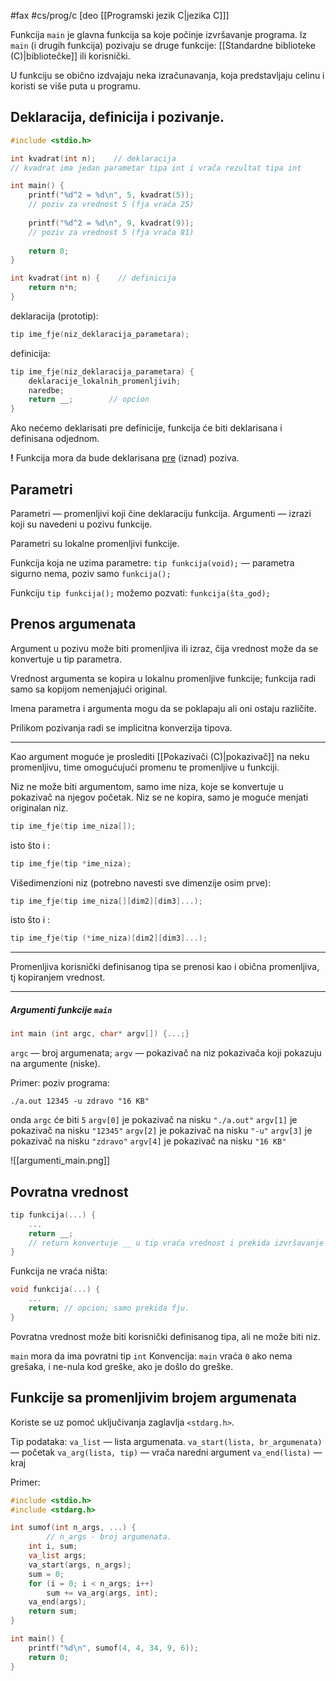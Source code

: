 #fax #cs/prog/c [deo [[Programski jezik C|jezika C]]]
$\:$

Funkcija ```main``` je glavna funkcija sa koje počinje izvršavanje programa.
Iz ```main``` (i drugih funkcija) pozivaju se druge funkcije: [[Standardne biblioteke (C)|bibliotečke]] ili korisnički.

U funkciju se obično izdvajaju neka izračunavanja, koja predstavljaju celinu i koristi se više puta u programu.

## Deklaracija, definicija i pozivanje.
```c
#include <stdio.h>

int kvadrat(int n);    // deklaracija
// kvadrat ima jedan parametar tipa int i vrača rezultat tipa int

int main() {
	printf("%d^2 = %d\n", 5, kvadrat(5)); 
	// poziv za vrednost 5 (fja vrača 25)
	
	printf("%d^2 = %d\n", 9, kvadrat(9)); 
	// poziv za vrednost 5 (fja vrača 81)
	
	return 0;
}

int kvadrat(int n) {    // definicija
	return n*n;
}
```

deklaracija (prototip):
```c
tip ime_fje(niz_deklaracija_parametara);
```
definicija:
```c
tip ime_fje(niz_deklaracija_parametara) {
	deklaracije_lokalnih_promenljivih;
	naredbe;
	return __;        // opcion
}
```

Ako nećemo deklarisati pre definicije, funkcija će biti deklarisana i definisana odjednom.

**!** Funkcija mora da bude deklarisana <u>pre</u> (iznad) poziva. 
## Parametri
Parametri — promenljivi koji čine deklaraciju funkcija.
Argumenti — izrazi koji su navedeni u pozivu funkcije.

Parametri su lokalne promenljivi funkcije.

Funkcija koja ne uzima parametre:  ```tip funkcija(void);```
— parametra sigurno nema, poziv samo ```funkcija();```

Funkciju ```tip funkcija();``` možemo pozvati: ```funkcija(šta_god);```

## Prenos argumenata
Argument u pozivu može biti promenljiva ili izraz, čija vrednost može da se konvertuje u tip parametra.

Vrednost argumenta se kopira u lokalnu promenljive funkcije; funkcija radi samo sa kopijom nemenjajući original.

Imena parametra i argumenta mogu da se poklapaju ali oni ostaju različite.

Prilikom pozivanja radi se implicitna konverzija tipova.

---
Kao argument moguće je proslediti [[Pokazivači (C)|pokazivač]] na neku promenljivu, time omogućujući promenu te promenljive u funkciji.

Niz ne može biti argumentom, samo ime niza, koje se konvertuje u pokazivač na njegov početak.
Niz se ne kopira, samo je moguće menjati originalan niz.
```c
tip ime_fje(tip ime_niza[]);
```
isto što i :
```c
tip ime_fje(tip *ime_niza);
```
Višedimenzioni niz (potrebno navesti sve dimenzije osim prve):
```c
tip ime_fje(tip ime_niza[][dim2][dim3]...);
```
isto što i :
```c
tip ime_fje(tip (*ime_niza)[dim2][dim3]...);
```
___
Promenljiva korisnički definisanog tipa se prenosi kao i obična promenljiva, tj kopiranjem vrednost.
___
##### Argumenti funkcije ```main```
```c
int main (int argc, char* argv[]) {...;}
```
```argc``` — broj argumenata;
```argv``` — pokazivač na niz pokazivača koji pokazuju na argumente (niske).

Primer:
poziv programa:
```
./a.out 12345 -u zdravo "16 KB"
```
onda ```argc``` će biti ```5```
```argv[0]``` je pokazivač na nisku ```"./a.out"```
```argv[1]``` je pokazivač na nisku ```"12345"```
```argv[2]``` je pokazivač na nisku ```"-u"```
```argv[3]``` je pokazivač na nisku ```"zdravo"```
```argv[4]``` je pokazivač na nisku ```"16 KB"```

![[argumenti_main.png]]
## Povratna vrednost
```c
tip funkcija(...) {
	...
	return __;
	// return konvertuje __ u tip vraća vrednost i prekida izvršavanje fje, program se vraća ka izvršavanju fje, iz koje je bila pozvana ova fja.
}
```
Funkcija ne vraća ništa:
```c
void funkcija(...) {
	...
	return; // opcion; samo prekida fju.
}
```

Povratna vrednost može biti korisnički definisanog tipa, ali ne može biti niz.

```main``` mora da ima povratni tip ```int```
Konvencija: ```main``` vraća ```0``` ako nema grešaka, i ne-nula kod greške, ako je došlo do greške.
## Funkcije sa promenljivim brojem argumenata

Koriste se uz pomoć uključivanja zaglavlja ```<stdarg.h>```.

Tip podataka: ```va_list``` — lista argumenata.
```va_start(lista, br_argumenata)``` — početak
```va_arg(lista, tip)``` — vrača naredni argument
```va_end(lista)``` — kraj

Primer:
```c
#include <stdio.h>
#include <stdarg.h>

int sumof(int n_args, ...) {
		// n_args - broj argumenata.
	int i, sum;
	va_list args;
	va_start(args, n_args);
	sum = 0;
	for (i = 0; i < n_args; i++) 
		sum += va_arg(args, int);
	va_end(args);
	return sum;
}

int main() {
	printf("%d\n", sumof(4, 4, 34, 9, 6));
	return 0;
}
```